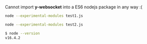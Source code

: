 Cannot import **y-websocket** into a ES6 nodejs package in any way :(

```bash
node --experimental-modules test1.js
```

```bash
node --experimental-modules test2.js
````

```bash
$ node --version
v16.4.2
```
